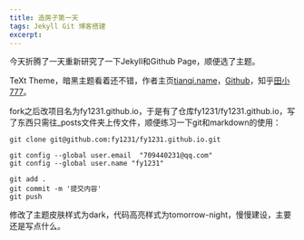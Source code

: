 ```yaml
---
title: 造房子第一天
tags: Jekyll Git 博客搭建
excerpt: 
---
```


今天折腾了一天重新研究了一下Jekyll和Github Page，顺便选了主题。

TeXt Theme，暗黑主题看着还不错，作者主页[tianqi.name](<https://tianqi.name/>)，[Github](<https://github.com/kitian616/jekyll-TeXt-theme>)，知乎[田小777](<https://www.zhihu.com/people/kitian616>)。

fork之后改项目名为fy1231.github.io，于是有了仓库fy1231/fy1231.github.io，写了东西只需往_posts文件夹上传文件，顺便练习一下git和markdown的使用：

```shell
git clone git@github.com:fy1231/fy1231.github.io.git
```

```shell
git config --global user.email  "709440231@qq.com"
git config --global user.name "fy1231"
```

```shell
git add .
git commit -m '提交内容'
git push
```

修改了主题皮肤样式为dark，代码高亮样式为tomorrow-night，慢慢建设，主要还是写点什么。
